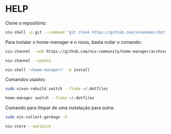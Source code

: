# HELP

Clone o repositório:

```bash
nix-shell -p git --command "git clone https://github.com/insanemor/dotfiles-nixos.git ~/.dotfiles"
```

Para instalar o home-manager e o nixos, basta rodar o comando:

```bash
nix-channel --add https://github.com/nix-community/home-manager/archive/release-23.11.tar.gz home-manager

nix-channel --update

nix-shell '<home-manager>' -A install
```  

Comandos usados:

```bash
sudo nixos-rebuild switch --flake ~/.dotfiles
```

```bash
home-manager switch --flake ~/.dotfiles
```

Comando para limpar de uma instalação para outra:

```bash
sudo nix-collect-garbage -d
```

```bash
nix-store --optimize
```

